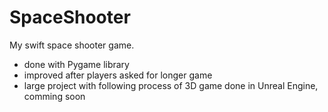 # SpaceShooter

My swift space shooter game.
- done with Pygame library
- improved after players asked for longer game
- large project with following process of 3D game done in Unreal Engine, comming soon

